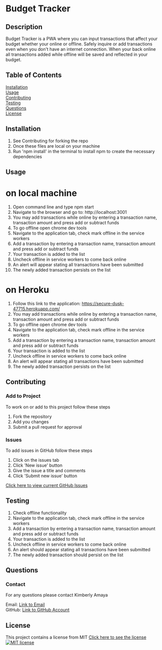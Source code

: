 # Budget Tracker

## Description
  Budget Tracker is a PWA where you can input transactions that affect your budget whether your online or offline. Safely inquire or add transactions even when you don't have an internet connection. When your back online all transactions added while offline will be saved and reflected in your budget. 

  ## Table of Contents
  [Installation](#Installation)  
  [Usage](#Usage)  
  [Contributing](#Contributing)   
  [Testing](#Testing)  
  [Questions](#Questions)  
  [License](#License) 
  
  ## Installation
  1. See Contributing for forking the repo
  2. Once these files are local on your machine
  3. Run 'npm install' in the terminal to install npm to create the necessary dependencies
  
  ## Usage
  # on local machine
  1. Open command line and type npm start  
  2. Navigate to the browser and go to: http://localhost:3001  
  3. You may add transactions while online by entering a transaction name, transaction amount and press add or subtract funds  
  4. To go offline open chrome dev tools  
  5. Navigate to the application tab, check mark offline in the service workers  
  6. Add a transaction by entering a transaction name, transaction amount and press add or subtract funds  
  7. Your transaction is added to the list  
  8. Uncheck offline in service workers to come back online  
  9. An alert will appear stating all transactions have been submitted  
  10. The newly added transaction persists on the list  

  # on Heroku
  1. Follow this link to the application: https://secure-dusk-47715.herokuapp.com/  
  2. You may add transactions while online by entering a transaction name, transaction amount and press add or subtract funds  
  3. To go offline open chrome dev tools  
  4. Navigate to the application tab, check mark offline in the service workers  
  5. Add a transaction by entering a transaction name, transaction amount and press add or subtract funds  
  6. Your transaction is added to the list  
  7. Uncheck offline in service workers to come back online  
  8. An alert will appear stating all transactions have been submitted  
  9. The newly added transaction persists on the list  

  ## Contributing  
  
  ### Add to Project  
  To work on or add to this project follow these steps  
  1. Fork the repository  
  2. Add you changes  
  3. Submit a pull request for approval  
  
  ### Issues
  To add issues in GitHub follow these steps
  1. Click on the issues tab
  2. Click 'New issue' button
  3. Give the issue a title and comments
  4. Click 'Submit new issue' button

  [Click here to view current GitHub Issues](https://github.com/kimberlyamaya/budget-tracker/issues)   

  ## Testing

  1. Check offline functionality
  4. Navigate to the application tab, check mark offline in the service workers  
  5. Add a transaction by entering a transaction name, transaction amount and press add or subtract funds  
  6. Your transaction is added to the list  
  7. Uncheck offline in service workers to come back online  
  8. An alert should appear stating all transactions have been submitted  
  9. The newly added transaction should persist on the list  

  ## Questions

  ### Contact
  For any questions please contact Kimberly Amaya 
  
  Email: [Link to Email](mailto:kimberly_kimbell@yahoo.com)  
  GitHub: [Link to GitHub Account](https://github.com/kimberlyamaya)  
  
  ## License
  This project contains a license from MIT 
  [Click here to see the license](license.md)
  [![MIT license](https://img.shields.io/badge/License-MIT-blue.svg)](https://mit-license.org/) 